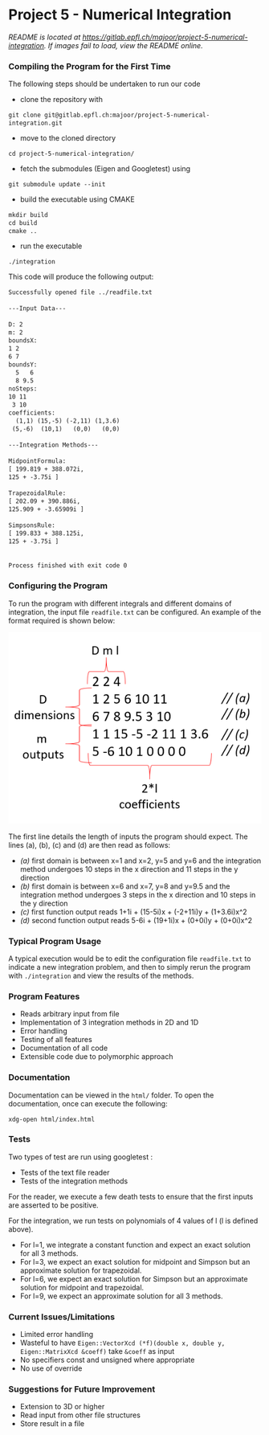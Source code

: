 # Project 5 - Numerical Integration

*README is located at https://gitlab.epfl.ch/majoor/project-5-numerical-integration. If images fail to load, view the README online.*

### Compiling the Program for the First Time
The following steps should be undertaken to run our code
- clone the repository with 
```
git clone git@gitlab.epfl.ch:majoor/project-5-numerical-integration.git
```
- move to the cloned directory
```
cd project-5-numerical-integration/
```
- fetch the submodules (Eigen and Googletest) using 
```
git submodule update --init
```
- build the executable using CMAKE 
```
mkdir build
cd build
cmake ..
```
- run the executable 
```
./integration
```

This code will produce the following output:
```
Successfully opened file ../readfile.txt

---Input Data---

D: 2
m: 2
boundsX: 
1 2
6 7
boundsY: 
  5   6
  8 9.5
noSteps: 
10 11
 3 10
coefficients: 
  (1,1) (15,-5) (-2,11) (1,3.6)
 (5,-6)  (10,1)   (0,0)   (0,0)

---Integration Methods---

MidpointFormula:
[ 199.819 + 388.072i,
125 + -3.75i ]

TrapezoidalRule:
[ 202.09 + 390.886i,
125.909 + -3.65909i ]

SimpsonsRule:
[ 199.833 + 388.125i,
125 + -3.75i ]


Process finished with exit code 0
```

### Configuring the Program
To run the program with different integrals and different domains of integration, the input file `readfile.txt` can be configured. An example of the format required is shown below:

![image showing file structure](README_Images/file_structure.PNG)

The first line details the length of inputs the program should expect. The lines (a), (b), (c) and (d) are then read as follows:
- *(a)* first domain is between x=1 and x=2, y=5 and y=6 and the integration method undergoes 10 steps in the x direction and 11 steps in the y direction
- *(b)* first domain is between x=6 and x=7, y=8 and y=9.5 and the integration method undergoes 3 steps in the x direction and 10 steps in the y direction
- *(c)* first function output reads 1+1i + (15-5i)x + (-2+11i)y + (1+3.6i)x^2
- *(d)* second function output reads 5-6i + (19+1i)x + (0+0i)y + (0+0i)x^2

### Typical Program Usage
A typical execution would be to edit the configuration file `readfile.txt` to indicate a new integration problem, and then to simply rerun the program
with `./integration` and view the results of the methods.

### Program Features
- Reads arbitrary input from file
- Implementation of 3 integration methods in 2D and 1D
- Error handling
- Testing of all features
- Documentation of all code
- Extensible code due to polymorphic approach

### Documentation
Documentation can be viewed in the `html/` folder. To open the documentation, once can execute the following:
```
xdg-open html/index.html
```

### Tests
Two types of test are run using googletest :
- Tests of the text file reader
- Tests of the integration methods

For the reader, we execute a few death tests to ensure that the first inputs are asserted to be positive.

For the integration, we run tests on polynomials of 4 values of l (l is defined above).
- For l=1, we integrate a constant function and expect an exact solution for all 3 methods.
- For l=3, we expect an exact solution for midpoint and Simpson but an approximate solution for trapezoidal.
- For l=6, we expect an exact solution for Simpson but an approximate solution for midpoint and trapezoidal.
- For l=9, we expect an approximate solution for all 3 methods.

### Current Issues/Limitations
- Limited error handling
- Wasteful to have `Eigen::VectorXcd (*f)(double x, double y, Eigen::MatrixXcd &coeff)` take `&coeff` as input
- No specifiers const and unsigned where appropriate
- No use of override

### Suggestions for Future Improvement
- Extension to 3D or higher
- Read input from other file structures
- Store result in a file